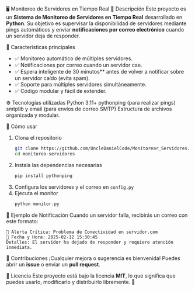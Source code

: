 🖥️ Monitoreo de Servidores en Tiempo Real
📌 Descripción
Este proyecto es un **Sistema de Monitoreo de Servidores en Tiempo Real** desarrollado en **Python**. Su objetivo es supervisar la disponibilidad de servidores mediante pings automáticos y enviar **notificaciones por correo electrónico** cuando un servidor deja de responder. 

🚀 Características principales
- ✅ Monitoreo automático de múltiples servidores.
- ✅ Notificaciones por correo cuando un servidor cae.
- ✅ Espera inteligente de 30 minutos** antes de volver a notificar sobre un servidor caído (evita spam).
- ✅ Soporte para múltiples servidores simultáneamente.
- ✅ Código modular y fácil de extender.

⚙️ Tecnologías utilizadas
Python 3.11+
pythonping (para realizar pings)
smtplib y email (para envíos de correo SMTP)
Estructura de archivos organizada y modular.

📜 Cómo usar
1. Clona el repositorio  
   ```bash
   git clone https://github.com/UncleDanielCode/Monitorear_Servidores.git
   cd monitoreo-servidores
   ```
2. Instala las dependencias necesarias  
   ```bash
   pip install pythonping
   ```
3. Configura los servidores y el correo en `config.py`
4. Ejecuta el monitor  
   ```bash
   python monitor.py
   ```

📧 Ejemplo de Notificación
Cuando un servidor falla, recibirás un correo con este formato:
```
🚨 Alerta Crítica: Problema de Conectividad en servidor.com
📅 Fecha y Hora: 2025-02-12 15:30:45
Detalles: El servidor ha dejado de responder y requiere atención inmediata.
```

🌟 Contribuciones
¡Cualquier mejora o sugerencia es bienvenida! Puedes abrir un **issue** o enviar un **pull request**.

📝 Licencia
Este proyecto está bajo la licencia **MIT**, lo que significa que puedes usarlo, modificarlo y distribuirlo libremente. 🚀
